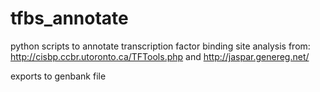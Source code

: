 # tfbs_annotate
python scripts to annotate transcription factor binding site analysis from: 
http://cisbp.ccbr.utoronto.ca/TFTools.php and http://jaspar.genereg.net/

exports to genbank file
